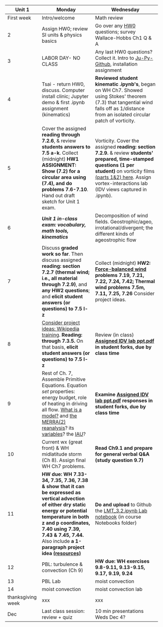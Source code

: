 | Unit 1 | Monday  | Wednesday  |
|---|------------- | ------------- |
| First week| Intro/welcome | Math review  |
| 2| Assign HW0; review SI units & physics basics | Go over any [HW0](https://github.com/ATMOcanes/ATM651_IntroAtmDynamics/tree/master/Unit1-Terminology_and_Tools) questions; survey Wallace-Hobbs Ch1 Q & A |
| 3 | LABOR DAY- NO CLASS | Any last HW0 questions? Collect it. Intro to [Ju-Py-Github](https://github.com/MPOcanes/MPO624-2020/blob/master/presentations/ProfGrumpy_guide_condaJuPyGitHub.pptx.pdf), installation assignment|
| 4 | Tsai - return HW0, discuss. Computer install clinic; Jupyter demo & first .ipynb assignment (kinematics) | **Reviewed student kinematic .ipynb's**, began on WH Ch7. Showed using Stokes' theorem (7.3) that tangential wind falls off as 1/distance from an isolated circular patch of vorticity. |
| 5 |Cover the assigned **reading through 7.2.6**, & review **students answers to 7.5 a-k**. Collect (midnight) **HW1 ASSIGNMENT: Show (7.2) for a circular area using (7.4), and do problems 7.6-7.10**. Hand out draft sketch for Unit 1 exam. | Vorticity. Cover the assigned **reading: section 7.2.9.** & review **students' prepared, time-stamped questions (1 per student)** on vorticity films [(parts 1&2) here](http://web.mit.edu/hml/ncfmf.html). Assign vortex-interactions lab (IDV views captured in .ipynb). |
| 6 | ***Unit 1 in-class exam: vocabulary, math tools, kinematics*** | Decomposition of wind fields. Geostrophic/ageo, irrotational/divergent; the different kinds of ageostrophic flow |
| 7 | Discuss **graded work so far**. Then discuss assigned **reading: section 7.2.7 (thermal wind; i.e., all material through 7.2.9)**, and **any HW2 questions**; and **elicit student answers (or questions) to 7.5 l-z**  | Collect (midnight) **HW2: [Force-balanced wind](http://profhorn.meteor.wisc.edu/wxwise/kinematics/h5/balance.html) problems 7.19, 7.21, 7.22, 7.24, 7.42; Thermal wind problems 7.5m, 7.11, 7.25, 7.26** Consider project ideas. |
| 8 | [Consider project ideas: Wikipedia training](https://dashboard.wikiedu.org/courses/University_of_Miami/Weather_Analysis_(Fall_2019)?enroll=fjsbeacg). **Reading: through 7.3.5.** On that basis, **elicit student answers (or questions) to 7.5 l-z**  | Review (in class) **[Assigned IDV lab ppt.pdf](https://github.com/ATMOcanes/ATM651_IntroAtmDynamics/blob/master/Unit2-WHch7/2019_Warm-coolCore_Vortices_structurelab.pptx) in student forks, due by class time** |
|9|Rest of Ch. 7, Assemble Primitive Equations. Equation *set* properties: energy budget, role of heating in driving all flow. [What is a model?](http://proj.badc.rl.ac.uk/pimms/browser/CASCADE/ControlledVocabs/trunk/Software?rev=48&order=size) and [the MERRA(2) reanalysis](https://gmao.gsfc.nasa.gov/pubs/docs/Bosilovich785.pdf)? its [variables](https://gmao.gsfc.nasa.gov/products/documents/GEOS-5_Filespec_Glossary.pdf)? the [IAU](https://journals.ametsoc.org/doi/10.1175/MWR-D-18-0117.1)?| **Examine [Assigned IDV lab ppt.pdf](https://github.com/ATMOcanes/ATM651_IntroAtmDynamics/blob/master/Unit2-WHch7/PV_budget_heatingrates_spinupconcept.pptx) responses in student forks, due by class time** | 
|10|Current wx (great front) & WH midlatitude storm (Ch 8). Assign final WH Ch7 problems.|**Read Ch9.1 and prepare for general verbal Q&A (study question 9.7)**|
|11|**HW due: WH 7.33-34, 7.35, 7.36, 7.38 & show that it can be expressed as vertical advection of either dry static energy or potential temperature in both z and p coordinates, 7.40 using 7.39, 7.43 & 7.45, 7.44.** Also include **a 1-paragraph project idea [(resources)](https://github.com/ATMOcanes/ATM651_IntroAtmDynamics/blob/master/README.md)**|**Do and upload** to Github the [LMT_3.2.ipynb Lab notebook](https://nbviewer.jupyter.org/github/ATMOcanes/ATM651_IntroAtmDynamics/blob/master/Notebooks/LackmannMapesTyle_3.2.ipynb) (in course Notebooks folder)| 
|12|PBL: turbulence & convection (Ch 9)|**HW due: WH exercises 9.8-9.11, 9.13-9.15, 9.17, 9.19, 9.24**|
|13|PBL Lab|moist convection|
|14|moist convection|moist convection lab|
|thanksgiving week|xxx|xxx|
|Dec|Last class session: review + quiz|10 min presentations Weds Dec 4?|
